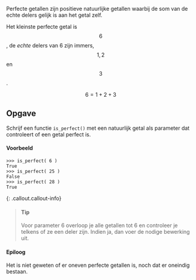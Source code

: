 Perfecte getallen zijn positieve natuurlijke getallen waarbij de som van de echte delers gelijk is aan het getal zelf.

Het kleinste perfecte getal is $$6$$, de *echte* delers van 6 zijn immers, $$1,2$$ en $$3$$.

$$
6 = 1 + 2 + 3
$$

## Opgave
Schrijf een functie `is_perfect()` met een natuurlijk getal als parameter dat controleert of een getal perfect is.

#### Voorbeeld
```
>>> is_perfect( 6 )
True
>>> is_perfect( 25 )
False
>>> is_perfect( 28 )
True
```

{: .callout.callout-info}
> #### Tip
> Voor parameter 6 overloop je alle getallen tot 6 en controleer je telkens of ze een deler zijn. Indien ja, dan voer de nodige bewerking uit.

#### Epiloog
Het is niet geweten of er oneven perfecte getallen is, noch dat er oneindig bestaan.
